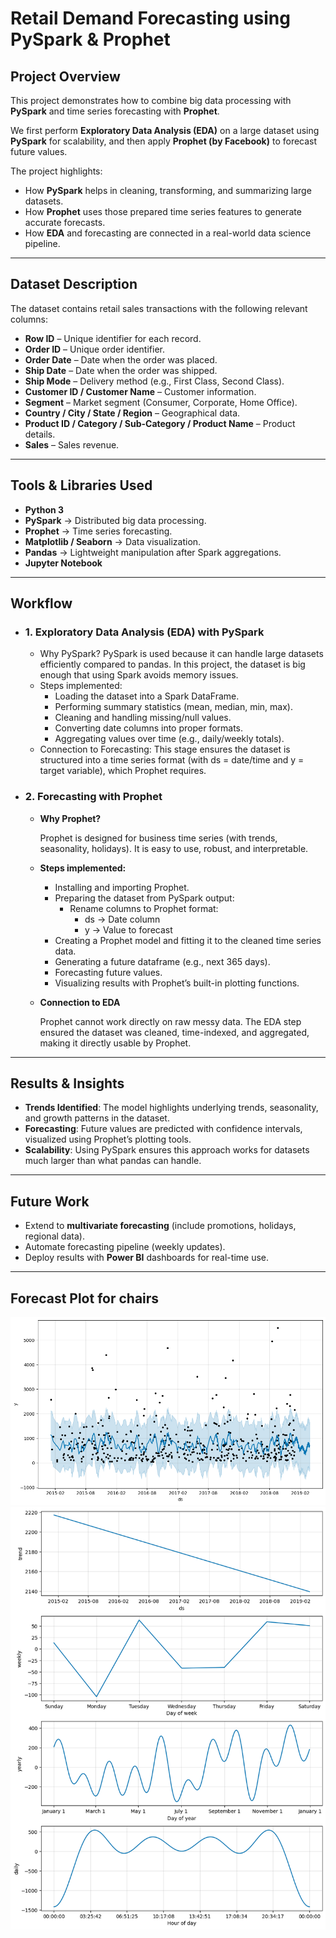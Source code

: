 # Retail Demand Forecasting using PySpark & Prophet

## Project Overview
This project demonstrates how to combine big data processing with **PySpark** and time series forecasting with **Prophet**.

We first perform **Exploratory Data Analysis (EDA)** on a large dataset using **PySpark** for scalability, and then apply **Prophet (by Facebook)** to forecast future values.

The project highlights:
  - How **PySpark** helps in cleaning, transforming, and summarizing large datasets.
  - How **Prophet** uses those prepared time series features to generate accurate forecasts.  
  - How **EDA** and forecasting are connected in a real-world data science pipeline.

---

## Dataset Description
The dataset contains retail sales transactions with the following relevant columns:

  - **Row ID** – Unique identifier for each record.  
  - **Order ID** – Unique order identifier.  
  - **Order Date** – Date when the order was placed.  
  - **Ship Date** – Date when the order was shipped.  
  - **Ship Mode** – Delivery method (e.g., First Class, Second Class).  
  - **Customer ID / Customer Name** – Customer information.  
  - **Segment** – Market segment (Consumer, Corporate, Home Office).  
  - **Country / City / State / Region** – Geographical data.  
  - **Product ID / Category / Sub-Category / Product Name** – Product details.  
  - **Sales** – Sales revenue.  

---

## Tools & Libraries Used
  - **Python 3**
  - **PySpark** → Distributed big data processing.  
  - **Prophet** → Time series forecasting.  
  - **Matplotlib / Seaborn** → Data visualization.  
  - **Pandas** → Lightweight manipulation after Spark aggregations.
  - **Jupyter Notebook** 

---

## Workflow

- ### 1. Exploratory Data Analysis (EDA) with PySpark
    - Why PySpark?
      PySpark is used because it can handle large datasets efficiently compared to pandas.
      In this project, the dataset is big enough that using Spark avoids memory issues.
    - Steps implemented:
      - Loading the dataset into a Spark DataFrame.
      - Performing summary statistics (mean, median, min, max).
      - Cleaning and handling missing/null values.
      - Converting date columns into proper formats.
      - Aggregating values over time (e.g., daily/weekly totals).
    - Connection to Forecasting:
      This stage ensures the dataset is structured into a time series format (with ds = date/time and y = target variable), which Prophet requires.

- ### 2. Forecasting with Prophet
    - **Why Prophet?**
      
      Prophet is designed for business time series (with trends, seasonality, holidays). It is easy to use, robust, and interpretable.
      
    - **Steps implemented:**
      - Installing and importing Prophet.
      - Preparing the dataset from PySpark output:
        - Rename columns to Prophet format:
          - ds → Date column
          - y → Value to forecast
      - Creating a Prophet model and fitting it to the cleaned time series data.
      - Generating a future dataframe (e.g., next 365 days).
      - Forecasting future values.
      - Visualizing results with Prophet’s built-in plotting functions.
        
    - **Connection to EDA**
      
      Prophet cannot work directly on raw messy data. The EDA step ensured the dataset was cleaned, time-indexed, and aggregated, making it directly usable by Prophet.

---

## Results & Insights
- **Trends Identified**: The model highlights underlying trends, seasonality, and growth patterns in the dataset.
- **Forecasting**: Future values are predicted with confidence intervals, visualized using Prophet’s plotting tools.  
- **Scalability**: Using PySpark ensures this approach works for datasets much larger than what pandas can handle.

---

## Future Work
  - Extend to **multivariate forecasting** (include promotions, holidays, regional data).
  - Automate forecasting pipeline (weekly updates).  
  - Deploy results with **Power BI** dashboards for real-time use.  

---

## Forecast Plot for chairs

![Forecast Plot](outputs/forecast(chairs).png)
![Forecast Plot](outputs/trends(chairs).png)

